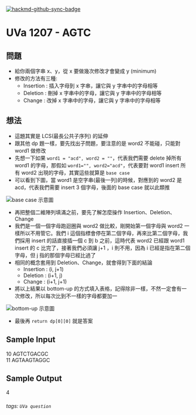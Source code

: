 [![hackmd-github-sync-badge](https://hackmd.io/lI6wNCgQS7eVZYHIhNiuVQ/badge)](https://hackmd.io/lI6wNCgQS7eVZYHIhNiuVQ)

# UVa 1207 - AGTC



## 問題
* 給你兩個字串 x、y，從 x 要做幾次修改才會變成 y (minimum)
* 修改的方法有三種: 
    * Insertion : 插入字母到 x 字串，讓它與 y 字串中的字母相等
    * Deletion : 刪掉 x 字串中的字母，讓它與 y 字串中的字母相等
    * Change : 改掉 x 字串中的字母，讓它與 y 字串中的字母相等


## 想法
* 這題其實是 LCS(最長公共子序列) 的延伸
* 跟其他 dp 題一樣，要先找出子問題，要注意的是 word2 不能碰，只能對 word1 做修改
* 先想一下如果 `word1 = "acd", word2 = ""`，代表我們需要 delete 掉所有 word1 的字母，那假如 `word1="", word2="acd"`，代表要對 word1 insert 所有 word2 出現的字母，其實這些就算是 `base case`
* 可以看到下圖，當 word1 是空字串(最後一列)的時候，對應到的 word2 是 acd，代表我們需要 insert 3 個字母，後面的 base case 就以此類推

![base case 示意圖](https://i.imgur.com/vxxKOAq.png)

* 再把整個二維陣列填滿之前，要先了解怎麼操作 Insertion、Deletion、Change
* 我們是一個一個字母跑迴圈與 word2 做比較，剛開始第一個字母與 word2 一樣所以不用管它。我們 i 這個指標會停在第二個字母，再來比第二個字母，我們採用 insert 的話直接插一個
c 到 b 之前，這時代表 word2 已經跟 word1 insert 的 c 比完了，接著我們必須讓 j+1 ，i 則不用，因為 i 已經是指在第二個字母，但 j 指的那個字母已經比過了
* 相同的概念套用到 Deletion、Change，就會得到下面的結論
    * Insertion : (i, j+1)
    * Deletion : (i+1, j)
    * Change : (i+1, j+1)
* 將以上結果以 bottom-up 的方式填入表格，記得除非一樣，不然一定會有一次修改，所以每次比到不一樣的字母都要加一

![bottom-up 示意圖](https://i.imgur.com/J3Ji1RZ.png)

* 最後再 `return dp[0][0]` 就是答案

## Sample Input
10 AGTCTGACGC  
11 AGTAAGTAGGC  

## Sample Output
4  

###### tags: `UVa question`





